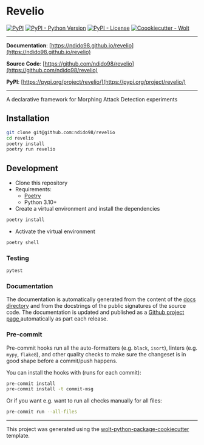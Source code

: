 # Revelio

[![PyPI](https://img.shields.io/pypi/v/revelio?style=flat-square)](https://pypi.python.org/pypi/revelio/)
[![PyPI - Python Version](https://img.shields.io/pypi/pyversions/revelio?style=flat-square)](https://pypi.python.org/pypi/revelio/)
[![PyPI - License](https://img.shields.io/pypi/l/revelio?style=flat-square)](https://pypi.python.org/pypi/revelio/)
[![Coookiecutter - Wolt](https://img.shields.io/badge/cookiecutter-Wolt-00c2e8?style=flat-square&logo=cookiecutter&logoColor=D4AA00&link=https://github.com/woltapp/wolt-python-package-cookiecutter)](https://github.com/woltapp/wolt-python-package-cookiecutter)


---

**Documentation**: [https://ndido98.github.io/revelio](https://ndido98.github.io/revelio)

**Source Code**: [https://github.com/ndido98/revelio](https://github.com/ndido98/revelio)

**PyPI**: [https://pypi.org/project/revelio/](https://pypi.org/project/revelio/)

---

A declarative framework for Morphing Attack Detection experiments

## Installation

```sh
git clone git@github.com:ndido98/revelio
cd revelio
poetry install
poetry run revelio
```

## Development

* Clone this repository
* Requirements:
  * [Poetry](https://python-poetry.org/)
  * Python 3.10+
* Create a virtual environment and install the dependencies

```sh
poetry install
```

* Activate the virtual environment

```sh
poetry shell
```

### Testing

```sh
pytest
```

### Documentation

The documentation is automatically generated from the content of the [docs directory](./docs) and from the docstrings
 of the public signatures of the source code. The documentation is updated and published as a [Github project page
 ](https://pages.github.com/) automatically as part each release.

### Pre-commit

Pre-commit hooks run all the auto-formatters (e.g. `black`, `isort`), linters (e.g. `mypy`, `flake8`), and other quality
 checks to make sure the changeset is in good shape before a commit/push happens.

You can install the hooks with (runs for each commit):

```sh
pre-commit install
pre-commit install -t commit-msg
```

Or if you want e.g. want to run all checks manually for all files:

```sh
pre-commit run --all-files
```

---

This project was generated using the [wolt-python-package-cookiecutter](https://github.com/woltapp/wolt-python-package-cookiecutter) template.
